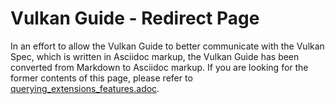 # Vulkan Guide - Redirect Page

In an effort to allow the Vulkan Guide to better communicate with the Vulkan Spec, which is written in Asciidoc markup,
the Vulkan Guide has been converted from Markdown to Asciidoc markup. If you are looking for the former contents of this page, please refer to [querying_extensions_features.adoc](./querying_extensions_features.adoc).

